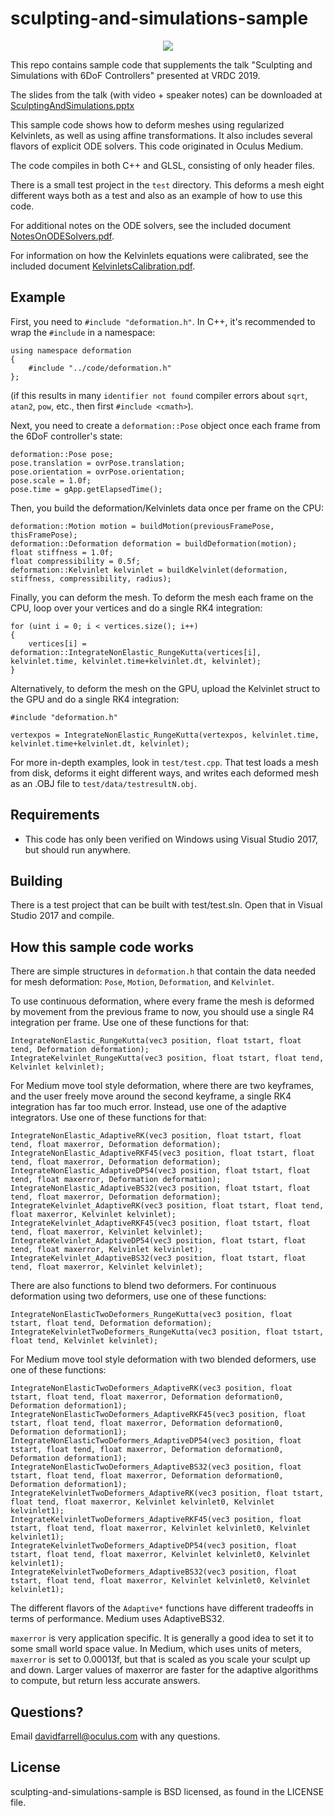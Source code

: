 # sculpting-and-simulations-sample

<p align="center">
  <img src="https://github.com/fbsamples/sculpting-and-simulations-sample/releases/latest/download/deformation.gif"/>
</p>

This repo contains sample code that supplements the talk "Sculpting and Simulations with 6DoF Controllers" presented at VRDC 2019.

The slides from the talk (with video + speaker notes) can be downloaded at [SculptingAndSimulations.pptx](https://github.com/fbsamples/sculpting-and-simulations-sample/releases/latest/download/SculptingAndSimulations.pptx)

This sample code shows how to deform meshes using regularized Kelvinlets, as well as using affine transformations. It also includes several flavors of explicit ODE solvers. This code originated in Oculus Medium.

The code compiles in both C++ and GLSL, consisting of only header files.

There is a small test project in the `test` directory. This deforms a mesh eight different ways both as a test and also as an example of how to use this code.

For additional notes on the ODE solvers, see the included document [NotesOnODESolvers.pdf](NotesOnODESolvers.pdf?raw=true).

For information on how the Kelvinlets equations were calibrated, see the included document [KelvinletsCalibration.pdf](KelvinletsCalibration.pdf?raw=true).


## Example

First, you need to `#include "deformation.h"`. In C++, it's recommended to wrap the `#include` in a namespace:

```
using namespace deformation
{
    #include "../code/deformation.h"
};
```

(if this results in many `identifier not found` compiler errors about `sqrt`, `atan2`, `pow`, etc., then first `#include <cmath>`).

Next, you need to create a `deformation::Pose` object once each frame from the 6DoF controller's state:

```
deformation::Pose pose;
pose.translation = ovrPose.translation;
pose.orientation = ovrPose.orientation;
pose.scale = 1.0f;
pose.time = gApp.getElapsedTime();
```

Then, you build the deformation/Kelvinlets data once per frame on the CPU:

```
deformation::Motion motion = buildMotion(previousFramePose, thisFramePose);
deformation::Deformation deformation = buildDeformation(motion);
float stiffness = 1.0f;
float compressibility = 0.5f;
deformation::Kelvinlet kelvinlet = buildKelvinlet(deformation, stiffness, compressibility, radius);
```

Finally, you can deform the mesh. To deform the mesh each frame on the CPU, loop over your vertices and do a single RK4 integration:

```
for (uint i = 0; i < vertices.size(); i++)
{
    vertices[i] = deformation::IntegrateNonElastic_RungeKutta(vertices[i], kelvinlet.time, kelvinlet.time+kelvinlet.dt, kelvinlet);
}
```

Alternatively, to deform the mesh on the GPU, upload the Kelvinlet struct to the GPU and do a single RK4 integration:

```
#include "deformation.h"

vertexpos = IntegrateNonElastic_RungeKutta(vertexpos, kelvinlet.time, kelvinlet.time+kelvinlet.dt, kelvinlet);
```

For more in-depth examples, look in `test/test.cpp`. That test loads a mesh from disk, deforms it eight different ways, and writes each deformed mesh as an .OBJ file to `test/data/testresultN.obj`.

## Requirements
* This code has only been verified on Windows using Visual Studio 2017, but should run anywhere.

## Building
There is a test project that can be built with test/test.sln. Open that in Visual Studio 2017 and compile.

## How this sample code works
There are simple structures in `deformation.h` that contain the data needed for mesh deformation: `Pose`, `Motion`, `Deformation`, and `Kelvinlet`.

To use continuous deformation, where every frame the mesh is deformed by movement from the previous frame to now, you should use a single R4 integration per frame. Use one of these functions for that:

```
IntegrateNonElastic_RungeKutta(vec3 position, float tstart, float tend, Deformation deformation);
IntegrateKelvinlet_RungeKutta(vec3 position, float tstart, float tend, Kelvinlet kelvinlet);
```

For Medium move tool style deformation, where there are two keyframes, and the user freely move around the second keyframe, a single RK4 integration has far too much error. Instead, use one of the adaptive integrators. Use one of these functions for that:

```
IntegrateNonElastic_AdaptiveRK(vec3 position, float tstart, float tend, float maxerror, Deformation deformation);
IntegrateNonElastic_AdaptiveRKF45(vec3 position, float tstart, float tend, float maxerror, Deformation deformation);
IntegrateNonElastic_AdaptiveDP54(vec3 position, float tstart, float tend, float maxerror, Deformation deformation);
IntegrateNonElastic_AdaptiveBS32(vec3 position, float tstart, float tend, float maxerror, Deformation deformation);
IntegrateKelvinlet_AdaptiveRK(vec3 position, float tstart, float tend, float maxerror, Kelvinlet kelvinlet);
IntegrateKelvinlet_AdaptiveRKF45(vec3 position, float tstart, float tend, float maxerror, Kelvinlet kelvinlet);
IntegrateKelvinlet_AdaptiveDP54(vec3 position, float tstart, float tend, float maxerror, Kelvinlet kelvinlet);
IntegrateKelvinlet_AdaptiveBS32(vec3 position, float tstart, float tend, float maxerror, Kelvinlet kelvinlet);
```

There are also functions to blend two deformers. For continuous deformation using two deformers, use one of these functions:

```
IntegrateNonElasticTwoDeformers_RungeKutta(vec3 position, float tstart, float tend, Deformation deformation);
IntegrateKelvinletTwoDeformers_RungeKutta(vec3 position, float tstart, float tend, Kelvinlet kelvinlet);
```

For Medium move tool style deformation with two blended deformers, use one of these functions:
```
IntegrateNonElasticTwoDeformers_AdaptiveRK(vec3 position, float tstart, float tend, float maxerror, Deformation deformation0, Deformation deformation1);
IntegrateNonElasticTwoDeformers_AdaptiveRKF45(vec3 position, float tstart, float tend, float maxerror, Deformation deformation0, Deformation deformation1);
IntegrateNonElasticTwoDeformers_AdaptiveDP54(vec3 position, float tstart, float tend, float maxerror, Deformation deformation0, Deformation deformation1);
IntegrateNonElasticTwoDeformers_AdaptiveBS32(vec3 position, float tstart, float tend, float maxerror, Deformation deformation0, Deformation deformation1);
IntegrateKelvinletTwoDeformers_AdaptiveRK(vec3 position, float tstart, float tend, float maxerror, Kelvinlet kelvinlet0, Kelvinlet kelvinlet1);
IntegrateKelvinletTwoDeformers_AdaptiveRKF45(vec3 position, float tstart, float tend, float maxerror, Kelvinlet kelvinlet0, Kelvinlet kelvinlet1);
IntegrateKelvinletTwoDeformers_AdaptiveDP54(vec3 position, float tstart, float tend, float maxerror, Kelvinlet kelvinlet0, Kelvinlet kelvinlet1);
IntegrateKelvinletTwoDeformers_AdaptiveBS32(vec3 position, float tstart, float tend, float maxerror, Kelvinlet kelvinlet0, Kelvinlet kelvinlet1);
```

The different flavors of the `Adaptive*` functions have different tradeoffs in terms of performance. Medium uses AdaptiveBS32.

`maxerror` is very application specific. It is generally a good idea to set it to some small world space value. In
Medium, which uses units of meters, `maxerror` is set to 0.00013f, but that is scaled as you scale your sculpt up and
down. Larger values of maxerror are faster for the adaptive algorithms to compute, but return less accurate answers.

## Questions?

Email davidfarrell@oculus.com with any questions.

## License
sculpting-and-simulations-sample is BSD licensed, as found in the LICENSE file.
